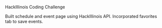 HackIllinois Coding Challenge

Built schedule and event page using HackIllinois API. Incorporated favorites tab to save events.
